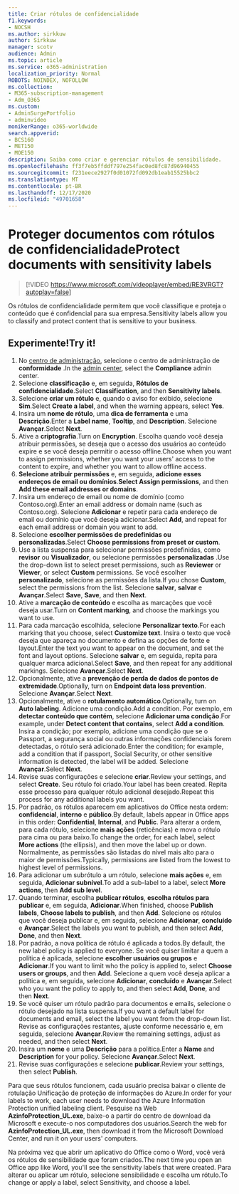 ```yaml
---
title: Criar rótulos de confidencialidade
f1.keywords:
- NOCSH
ms.author: sirkkuw
author: Sirkkuw
manager: scotv
audience: Admin
ms.topic: article
ms.service: o365-administration
localization_priority: Normal
ROBOTS: NOINDEX, NOFOLLOW
ms.collection:
- M365-subscription-management
- Adm_O365
ms.custom:
- AdminSurgePortfolio
- adminvideo
monikerRange: o365-worldwide
search.appverid:
- BCS160
- MET150
- MOE150
description: Saiba como criar e gerenciar rótulos de sensibilidade.
ms.openlocfilehash: ff3f7eb5ffddf797e254fac0ed8fc87d96940455
ms.sourcegitcommit: f231eece2927f0d01072fd092db1eab15525bbc2
ms.translationtype: MT
ms.contentlocale: pt-BR
ms.lasthandoff: 12/17/2020
ms.locfileid: "49701658"
---
```

# <a name="protect-documents-with-sensitivity-labels"></a><span data-ttu-id="c9e87-103">Proteger documentos com rótulos de confidencialidade</span><span class="sxs-lookup"><span data-stu-id="c9e87-103">Protect documents with sensitivity labels</span></span>

> [!VIDEO https://www.microsoft.com/videoplayer/embed/RE3VRGT?autoplay=false]

<span data-ttu-id="c9e87-104">Os rótulos de confidencialidade permitem que você classifique e proteja o conteúdo que é confidencial para sua empresa.</span><span class="sxs-lookup"><span data-stu-id="c9e87-104">Sensitivity labels allow you to classify and protect content that is sensitive to your business.</span></span>

## <a name="try-it"></a><span data-ttu-id="c9e87-105">Experimente!</span><span class="sxs-lookup"><span data-stu-id="c9e87-105">Try it!</span></span>

1. <span data-ttu-id="c9e87-106">No [centro de administração](https://admin.microsoft.com), selecione o centro de administração de **conformidade** .</span><span class="sxs-lookup"><span data-stu-id="c9e87-106">In the [admin center](https://admin.microsoft.com), select the **Compliance** admin center.</span></span>
1. <span data-ttu-id="c9e87-107">Selecione **classificação** e, em seguida, **Rótulos de confidencialidade**.</span><span class="sxs-lookup"><span data-stu-id="c9e87-107">Select **Classification**, and then **Sensitivity labels**.</span></span>
1. <span data-ttu-id="c9e87-108">Selecione **criar um rótulo** e, quando o aviso for exibido, selecione **Sim**.</span><span class="sxs-lookup"><span data-stu-id="c9e87-108">Select **Create a label**, and when the warning appears, select **Yes**.</span></span>
1. <span data-ttu-id="c9e87-109">Insira um **nome de rótulo**, uma **dica de ferramenta** e uma **Descrição**.</span><span class="sxs-lookup"><span data-stu-id="c9e87-109">Enter a **Label name**, **Tooltip**, and **Description**.</span></span> <span data-ttu-id="c9e87-110">Selecione **Avançar**.</span><span class="sxs-lookup"><span data-stu-id="c9e87-110">Select **Next**.</span></span>
1. <span data-ttu-id="c9e87-111">Ative a **criptografia**.</span><span class="sxs-lookup"><span data-stu-id="c9e87-111">Turn on **Encryption**.</span></span> <span data-ttu-id="c9e87-112">Escolha quando você deseja atribuir permissões, se deseja que o acesso dos usuários ao conteúdo expire e se você deseja permitir o acesso offline.</span><span class="sxs-lookup"><span data-stu-id="c9e87-112">Choose when you want to assign permissions, whether you want your users' access to the content to expire, and whether you want to allow offline access.</span></span>
1. <span data-ttu-id="c9e87-113">**Selecione atribuir permissões** e, em seguida, **adicione esses endereços de email ou domínios**.</span><span class="sxs-lookup"><span data-stu-id="c9e87-113">**Select Assign permissions**, and then **Add these email addresses or domains**.</span></span>
1. <span data-ttu-id="c9e87-114">Insira um endereço de email ou nome de domínio (como Contoso.org).</span><span class="sxs-lookup"><span data-stu-id="c9e87-114">Enter an email address or domain name (such as Contoso.org).</span></span>  <span data-ttu-id="c9e87-115">Selecione **Adicionar** e repetir para cada endereço de email ou domínio que você deseja adicionar.</span><span class="sxs-lookup"><span data-stu-id="c9e87-115">Select **Add**, and repeat for each email address or domain you want to add.</span></span>
1. <span data-ttu-id="c9e87-116">Selecione **escolher permissões de predefinidas ou personalizadas**.</span><span class="sxs-lookup"><span data-stu-id="c9e87-116">Select **Choose permissions from preset or custom**.</span></span>
1. <span data-ttu-id="c9e87-117">Use a lista suspensa para selecionar permissões predefinidas, como **revisor** ou **Visualizador**, ou selecione permissões **personalizadas** .</span><span class="sxs-lookup"><span data-stu-id="c9e87-117">Use the drop-down list to select preset permissions, such as **Reviewer** or **Viewer**, or select **Custom** permissions.</span></span> <span data-ttu-id="c9e87-118">Se você escolher **personalizado**, selecione as permissões da lista.</span><span class="sxs-lookup"><span data-stu-id="c9e87-118">If you chose **Custom**, select the permissions from the list.</span></span> <span data-ttu-id="c9e87-119">Selecione **salvar**, **salvar** e **Avançar**.</span><span class="sxs-lookup"><span data-stu-id="c9e87-119">Select **Save**, **Save**, and then **Next**.</span></span>
1. <span data-ttu-id="c9e87-120">Ative a **marcação de conteúdo** e escolha as marcações que você deseja usar.</span><span class="sxs-lookup"><span data-stu-id="c9e87-120">Turn on **Content marking**, and choose the markings you want to use.</span></span>
1. <span data-ttu-id="c9e87-121">Para cada marcação escolhida, selecione **Personalizar texto**.</span><span class="sxs-lookup"><span data-stu-id="c9e87-121">For each marking that you choose, select **Customize text**.</span></span> <span data-ttu-id="c9e87-122">Insira o texto que você deseja que apareça no documento e defina as opções de fonte e layout.</span><span class="sxs-lookup"><span data-stu-id="c9e87-122">Enter the text you want to appear on the document, and set the font and layout options.</span></span> <span data-ttu-id="c9e87-123">Selecione **salvar** e, em seguida, repita para qualquer marca adicional.</span><span class="sxs-lookup"><span data-stu-id="c9e87-123">Select **Save**, and then repeat for any additional markings.</span></span> <span data-ttu-id="c9e87-124">Selecione **Avançar**.</span><span class="sxs-lookup"><span data-stu-id="c9e87-124">Select **Next**.</span></span>
1. <span data-ttu-id="c9e87-125">Opcionalmente, ative a **prevenção de perda de dados de pontos de extremidade**.</span><span class="sxs-lookup"><span data-stu-id="c9e87-125">Optionally, turn on **Endpoint data loss prevention**.</span></span> <span data-ttu-id="c9e87-126">Selecione **Avançar**.</span><span class="sxs-lookup"><span data-stu-id="c9e87-126">Select **Next**.</span></span>
1. <span data-ttu-id="c9e87-127">Opcionalmente, ative o **rotulamento automático**.</span><span class="sxs-lookup"><span data-stu-id="c9e87-127">Optionally, turn on **Auto labeling**.</span></span> <span data-ttu-id="c9e87-128">Adicione uma condição.</span><span class="sxs-lookup"><span data-stu-id="c9e87-128">Add a condition.</span></span> <span data-ttu-id="c9e87-129">Por exemplo, em **detectar conteúdo que contém**, selecione **Adicionar uma condição**.</span><span class="sxs-lookup"><span data-stu-id="c9e87-129">For example, under **Detect content that contains**, select **Add a condition**.</span></span> <span data-ttu-id="c9e87-130">Insira a condição; por exemplo, adicione uma condição que se o Passport, a segurança social ou outras informações confidenciais forem detectadas, o rótulo será adicionado.</span><span class="sxs-lookup"><span data-stu-id="c9e87-130">Enter the condition; for example, add a condition that if passport, Social Security, or other sensitive information is detected, the label will be added.</span></span> <span data-ttu-id="c9e87-131">Selecione **Avançar**.</span><span class="sxs-lookup"><span data-stu-id="c9e87-131">Select **Next**.</span></span>
1. <span data-ttu-id="c9e87-132">Revise suas configurações e selecione **criar**.</span><span class="sxs-lookup"><span data-stu-id="c9e87-132">Review your settings, and select **Create**.</span></span> <span data-ttu-id="c9e87-133">Seu rótulo foi criado.</span><span class="sxs-lookup"><span data-stu-id="c9e87-133">Your label has been created.</span></span> <span data-ttu-id="c9e87-134">Repita esse processo para qualquer rótulo adicional desejado.</span><span class="sxs-lookup"><span data-stu-id="c9e87-134">Repeat this process for any additional labels you want.</span></span>
1. <span data-ttu-id="c9e87-135">Por padrão, os rótulos aparecem em aplicativos do Office nesta ordem: **confidencial**, **interno** e **público**.</span><span class="sxs-lookup"><span data-stu-id="c9e87-135">By default, labels appear in Office apps in this order: **Confidential**, **Internal**, and **Public**.</span></span> <span data-ttu-id="c9e87-136">Para alterar a ordem, para cada rótulo, selecione **mais ações** (reticências) e mova o rótulo para cima ou para baixo.</span><span class="sxs-lookup"><span data-stu-id="c9e87-136">To change the order, for each label, select **More actions** (the ellipsis), and then move the label up or down.</span></span> <span data-ttu-id="c9e87-137">Normalmente, as permissões são listadas do nível mais alto para o maior de permissões.</span><span class="sxs-lookup"><span data-stu-id="c9e87-137">Typically, permissions are listed from the lowest to highest level of permissions.</span></span>
1. <span data-ttu-id="c9e87-138">Para adicionar um subrótulo a um rótulo, selecione **mais ações** e, em seguida, **Adicionar subnível**.</span><span class="sxs-lookup"><span data-stu-id="c9e87-138">To add a sub-label to a label, select **More actions**, then **Add sub level**.</span></span>
1. <span data-ttu-id="c9e87-139">Quando terminar, escolha **publicar rótulos**, **escolha rótulos para publicar** e, em seguida, **Adicionar**.</span><span class="sxs-lookup"><span data-stu-id="c9e87-139">When finished, choose **Publish labels**, **Choose labels to publish**, and then **Add**.</span></span> <span data-ttu-id="c9e87-140">Selecione os rótulos que você deseja publicar e, em seguida, selecione **Adicionar**, **concluído** e **Avançar**.</span><span class="sxs-lookup"><span data-stu-id="c9e87-140">Select the labels you want to publish, and then select **Add**, **Done**, and then **Next**.</span></span>
1. <span data-ttu-id="c9e87-141">Por padrão, a nova política de rótulo é aplicada a todos.</span><span class="sxs-lookup"><span data-stu-id="c9e87-141">By default, the new label policy is applied to everyone.</span></span> <span data-ttu-id="c9e87-142">Se você quiser limitar a quem a política é aplicada, selecione **escolher usuários ou grupos** e **Adicionar**.</span><span class="sxs-lookup"><span data-stu-id="c9e87-142">If you want to limit who the policy is applied to, select **Choose users or groups**, and then **Add**.</span></span> <span data-ttu-id="c9e87-143">Selecione a quem você deseja aplicar a política e, em seguida, selecione **Adicionar**, **concluído** e **Avançar**.</span><span class="sxs-lookup"><span data-stu-id="c9e87-143">Select who you want the policy to apply to, and then select **Add**, **Done**, and then **Next**.</span></span>
1. <span data-ttu-id="c9e87-144">Se você quiser um rótulo padrão para documentos e emails, selecione o rótulo desejado na lista suspensa.</span><span class="sxs-lookup"><span data-stu-id="c9e87-144">If you want a default label for documents and email, select the label you want from the drop-down list.</span></span> <span data-ttu-id="c9e87-145">Revise as configurações restantes, ajuste conforme necessário e, em seguida, selecione **Avançar**.</span><span class="sxs-lookup"><span data-stu-id="c9e87-145">Review the remaining settings, adjust as needed, and then select **Next**.</span></span>
1. <span data-ttu-id="c9e87-146">Insira um **nome** e uma **Descrição** para a política.</span><span class="sxs-lookup"><span data-stu-id="c9e87-146">Enter a **Name** and **Description** for your policy.</span></span> <span data-ttu-id="c9e87-147">Selecione **Avançar**.</span><span class="sxs-lookup"><span data-stu-id="c9e87-147">Select **Next**.</span></span>
1. <span data-ttu-id="c9e87-148">Revise suas configurações e selecione **publicar**.</span><span class="sxs-lookup"><span data-stu-id="c9e87-148">Review your settings, then select **Publish**.</span></span>

<span data-ttu-id="c9e87-149">Para que seus rótulos funcionem, cada usuário precisa baixar o cliente de rotulação Unificação de proteção de informações do Azure.</span><span class="sxs-lookup"><span data-stu-id="c9e87-149">In order for your labels to work, each user needs to download the Azure Information Protection unified labeling client.</span></span> <span data-ttu-id="c9e87-150">Pesquise na Web **AzinfoProtection_UL.exe**, baixe-o a partir do centro de download da Microsoft e execute-o nos computadores dos usuários.</span><span class="sxs-lookup"><span data-stu-id="c9e87-150">Search the web for **AzinfoProtection_UL.exe**, then download it from the Microsoft Download Center, and run it on your users' computers.</span></span>

<span data-ttu-id="c9e87-151">Na próxima vez que abrir um aplicativo do Office como o Word, você verá os rótulos de sensibilidade que foram criados.</span><span class="sxs-lookup"><span data-stu-id="c9e87-151">The next time you open an Office app like Word, you'll see the sensitivity labels that were created.</span></span> <span data-ttu-id="c9e87-152">Para alterar ou aplicar um rótulo, selecione sensibilidade e escolha um rótulo.</span><span class="sxs-lookup"><span data-stu-id="c9e87-152">To change or apply a label, select Sensitivity, and choose a label.</span></span>

